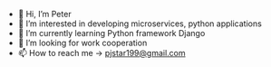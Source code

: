 - 👋 Hi, I’m Peter
- 👀 I’m interested in developing microservices, python applications
- 🌱 I’m currently learning Python framework Django
- 💞️ I’m looking for work cooperation 
- 📫 How to reach me -> pjstar199@gmail.com


